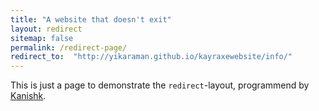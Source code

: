 ```yaml
---
title: "A website that doesn't exit"
layout: redirect
sitemap: false
permalink: /redirect-page/
redirect_to:  "http://yikaraman.github.io/kayraxewebsite/info/"
---
```

This is just a page to demonstrate the `redirect`-layout, programmend by [Kanishk](http://codingtips.kanishkkunal.in/about/).
